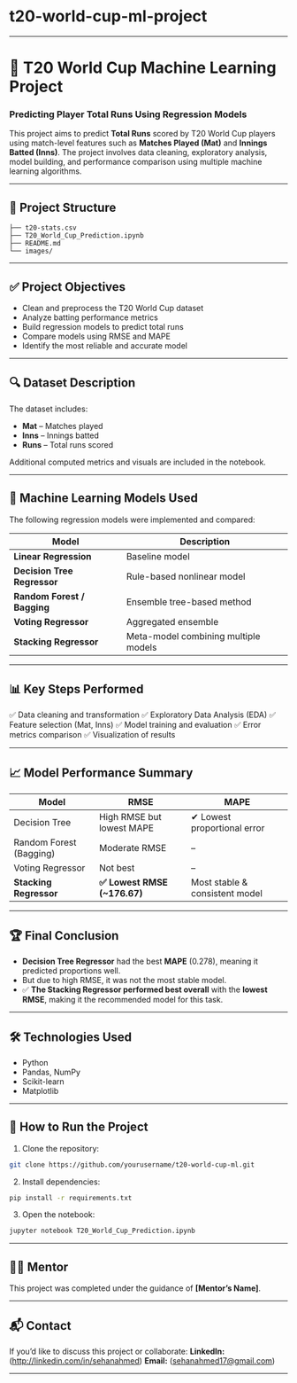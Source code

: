 # t20-world-cup-ml-project


---

# 🏏 T20 World Cup Machine Learning Project

### Predicting Player Total Runs Using Regression Models

This project aims to predict **Total Runs** scored by T20 World Cup players using match-level features such as **Matches Played (Mat)** and **Innings Batted (Inns)**.
The project involves data cleaning, exploratory analysis, model building, and performance comparison using multiple machine learning algorithms.

---

## 📁 Project Structure

```
├── t20-stats.csv
├── T20_World_Cup_Prediction.ipynb
├── README.md
└── images/
```

---

## ✅ Project Objectives

* Clean and preprocess the T20 World Cup dataset
* Analyze batting performance metrics
* Build regression models to predict total runs
* Compare models using RMSE and MAPE
* Identify the most reliable and accurate model

---

## 🔍 Dataset Description

The dataset includes:

* **Mat** – Matches played
* **Inns** – Innings batted
* **Runs** – Total runs scored

Additional computed metrics and visuals are included in the notebook.

---

## 🧠 Machine Learning Models Used

The following regression models were implemented and compared:

| Model                       | Description                          |
| --------------------------- | ------------------------------------ |
| **Linear Regression**       | Baseline model                       |
| **Decision Tree Regressor** | Rule-based nonlinear model           |
| **Random Forest / Bagging** | Ensemble tree-based method           |
| **Voting Regressor**        | Aggregated ensemble                  |
| **Stacking Regressor**      | Meta-model combining multiple models |

---

## 📊 Key Steps Performed

✅ Data cleaning and transformation
✅ Exploratory Data Analysis (EDA)
✅ Feature selection (Mat, Inns)
✅ Model training and evaluation
✅ Error metrics comparison
✅ Visualization of results

---

## 📈 Model Performance Summary

| Model                   | RMSE                        | MAPE                           |
| ----------------------- | --------------------------- | ------------------------------ |
| Decision Tree           | High RMSE but lowest MAPE   | ✔ Lowest proportional error    |
| Random Forest (Bagging) | Moderate RMSE               | –                              |
| Voting Regressor        | Not best                    | –                              |
| **Stacking Regressor**  | **✅ Lowest RMSE (~176.67)** | Most stable & consistent model |

---

## 🏆 Final Conclusion

* **Decision Tree Regressor** had the best **MAPE** (0.278), meaning it predicted proportions well.
* But due to high RMSE, it was not the most stable model.
* ✅ **The Stacking Regressor performed best overall** with the **lowest RMSE**, making it the recommended model for this task.

---

## 🛠 Technologies Used

* Python
* Pandas, NumPy
* Scikit-learn
* Matplotlib

---

## 📂 How to Run the Project

1. Clone the repository:

```bash
git clone https://github.com/yourusername/t20-world-cup-ml.git
```

2. Install dependencies:

```bash
pip install -r requirements.txt
```

3. Open the notebook:

```bash
jupyter notebook T20_World_Cup_Prediction.ipynb
```

---

## 👨‍🏫 Mentor

This project was completed under the guidance of **[Mentor’s Name]**.

---

## 📬 Contact

If you’d like to discuss this project or collaborate:
**LinkedIn:** (http://linkedin.com/in/sehanahmed)
**Email:** (sehanahmed17@gmail.com)

---


